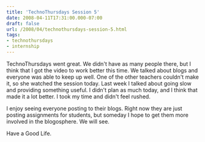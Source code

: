 ```yaml
---
title: 'TechnoThursdays Session 5'
date: 2008-04-11T17:31:00.000-07:00
draft: false
url: /2008/04/technothursdays-session-5.html
tags: 
- technothursdays
- internship
---
```


TechnoThursdays went great. We didn't have as many people there, but I think that I got the video to work better this time. We talked about blogs and everyone was able to keep up well. One of the other teachers couldn't make it, so she watched the session today. Last week I talked about going slow and providing something useful. I didn't plan as much today, and I think that made it a lot better. I took my time and didn't feel rushed.  
  
I enjoy seeing everyone posting to their blogs. Right now they are just posting assignments for students, but someday I hope to get them more involved in the blogosphere. We will see.  
  
Have a Good Life.